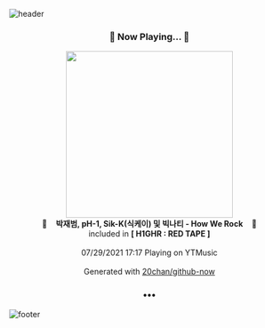 ![header](https://capsule-render.vercel.app/api?type=wave&height=170&section=header&text=Hi.%20I'm%20SHIFT&fontColor=090707&fontAlignX=45&fontAlignY=65&fontSize=100)

<h3 align="center">🎵 Now Playing... 🎵</h3>
<p align="center">
  <a href="https://music.youtube.com/watch?v=CYNedciSWdo">
    <img width="300" src="https://lh3.googleusercontent.com/WJeTwwv0O8n95VUAO8yAh4FMup3JKlLPujQIciSj2iVAC3SoKsTlsgkhPnrJlWMJ2U0ZiIShTAZQbVnymQ">
  </a>
  <br>
  🎵&nbsp&nbsp&nbsp <b>박재범, pH-1, Sik-K(식케이) 및 빅나티 - How We Rock</b> &nbsp&nbsp&nbsp🎵
  <br>
  included in <b>[ H1GHR : RED TAPE ]</b>
  
  <br />
  <br />
  07/29/2021 17:17 Playing on YTMusic
  <br />
  <br />
  Generated with <a href="https://github.com/20chan/github-now">20chan/github-now</a>
</p>

<h3 align="center">•••</h3>

![footer](https://capsule-render.vercel.app/api?type=wave&height=150&section=footer)
